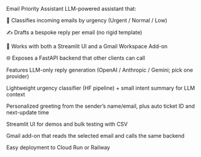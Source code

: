 Email Priority Assistant
LLM-powered assistant that:

🧭 Classifies incoming emails by urgency (Urgent / Normal / Low)

✍️ Drafts a bespoke reply per email (no rigid template)

🧩 Works with both a Streamlit UI and a Gmail Workspace Add-on

🌐 Exposes a FastAPI backend that other clients can call

Features
LLM-only reply generation (OpenAI / Anthropic / Gemini; pick one provider)

Lightweight urgency classifier (HF pipeline) + small intent summary for LLM context

Personalized greeting from the sender’s name/email, plus auto ticket ID and next-update time

Streamlit UI for demos and bulk testing with CSV

Gmail add-on that reads the selected email and calls the same backend

Easy deployment to Cloud Run or Railway
